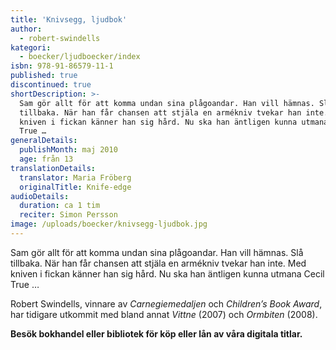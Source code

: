 ```yaml
---
title: 'Knivsegg, ljudbok'
author:
  - robert-swindells
kategori:
  - boecker/ljudboecker/index
isbn: 978-91-86579-11-1
published: true
discontinued: true
shortDescription: >-
  Sam gör allt för att komma undan sina plågoandar. Han vill hämnas. Slå
  tillbaka. När han får chansen att stjäla en armékniv tvekar han inte. Med
  kniven i fickan känner han sig hård. Nu ska han äntligen kunna utmana Cecil
  True …
generalDetails:
  publishMonth: maj 2010
  age: från 13
translationDetails:
  translator: Maria Fröberg
  originalTitle: Knife-edge
audioDetails:
  duration: ca 1 tim
  reciter: Simon Persson
image: /uploads/boecker/knivsegg-ljudbok.jpg
---
```

Sam gör allt för att komma undan sina plågoandar. Han vill hämnas. Slå tillbaka. När han får chansen att stjäla en armékniv tvekar han inte. Med kniven i fickan känner han sig hård. Nu ska han äntligen kunna utmana Cecil True …

Robert Swindells, vinnare av _Carnegie­medaljen_ och _Children’s Book Award_, har tidigare utkommit med bland annat _Vittne_ (2007) och _Ormbiten_ (2008).

**Besök bokhandel eller bibliotek för köp eller lån av våra digitala titlar.**
